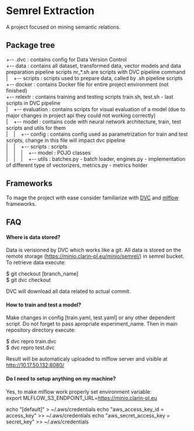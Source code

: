 # Semrel Extraction
A project focused on mining semantic relations.

## Package tree

+-- .dvc : contains config for Data Version Control   
+-- data : contains all dataset, transformed data, vector models and data preparation pipeline scripts nr_*.sh are scripts with DVC pipeline command  
|&nbsp;&nbsp;&nbsp;&nbsp;+-- scripts : scripts used to prepare data, called by .sh pipeline scripts  
+-- docker : contains Docker file for entire project environment (not finished)  
+-- relextr : contains training and testing scripts train.sh, test.sh - last scripts in DVC pipeline  
|&nbsp;&nbsp;&nbsp;&nbsp;+-- evaluation : contains scripts for visual evaluation of a model (due to major changes in project api they could not working correctly)  
|&nbsp;&nbsp;&nbsp;&nbsp;+-- model : contains code with neural network architecture, train, test scripts and utils for them  
|&nbsp;&nbsp;&nbsp;&nbsp;|&nbsp;&nbsp;&nbsp;&nbsp;+-- config : contains config used as parametrization for train and test scripts, change in this file will impact dvc pipeline  
|&nbsp;&nbsp;&nbsp;&nbsp;|&nbsp;&nbsp;&nbsp;&nbsp;+-- scripts : scripts  
|&nbsp;&nbsp;&nbsp;&nbsp;|&nbsp;&nbsp;&nbsp;&nbsp;|&nbsp;&nbsp;&nbsp;&nbsp;+-- model :  POJO classes  
|&nbsp;&nbsp;&nbsp;&nbsp;|&nbsp;&nbsp;&nbsp;&nbsp;|&nbsp;&nbsp;&nbsp;&nbsp;+-- utils : batches.py - batch loader, engines.py - implementation of different type of vectorizers, metrics.py - metrics holder  

## Frameworks
To mage the project with ease consider familiarize with [DVC](https://dvc.org/doc) and [mlflow](https://mlflow.org/docs/latest/index.html) frameworks.  

## FAQ

#### Where is data stored?
Data is verisioned by DVC which works like a git. All data is stored on the remote storage (https://minio.clarin-pl.eu/minio/semrel/) in semrel bucket.
To retrieve data execute:  

$ git checkout [branch_name]  
$ git dvc checkout  

DVC will download all data related to actual commit.  

#### How to train and test a model?
Make changes in config [train.yaml, test.yaml] or any other dependent script. Do not forget to pass apropriate experiment_name. Then in main repository directory execute:  

$ dvc repro train.dvc  
$ dvc repro test.dvc  

Result will be automaticaly uploaded to mlflow server and visible at http://10.17.50.132:8080/  

#### Do I need to setup anything on my machine?
Yes, to make mlflow work properly set environment variable:  
export MLFLOW_S3_ENDPOINT_URL=https://minio.clarin-pl.eu

echo "[default]" > ~/.aws/credentials
echo "aws_access_key_id = access_key" >> ~/.aws/credentials
echo "aws_secret_access_key = secret_key" >> ~/.aws/credentials
